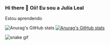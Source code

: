 ### Hi there 👋 Oii! Eu sou a Julia Leal


Estou aprendendo 

![Anurag's GitHub stats](https://github-readme-stats.vercel.app/api?username=devJuliaLeal&show_icons=true)
[![Anurag's GitHub stats](https://github-readme-stats.vercel.app/api?username=devJuliaLeal)](https:/devJuliaLeal/github.com//github-readme-stats)
           
          

          
          




![snake gif](https://github.com/devJuliaLeal/devJuliaLeal/blob/output/github-contribution-grid-snake.svg)
